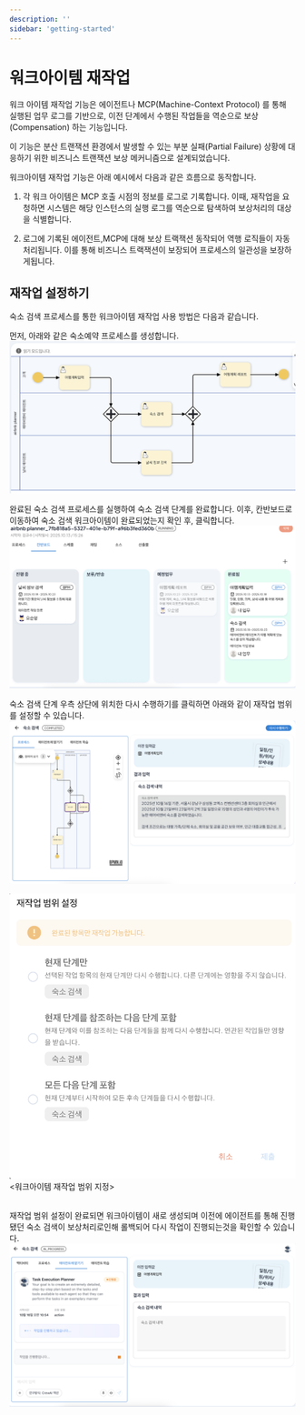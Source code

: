 ```yaml
---
description: ''
sidebar: 'getting-started'
---
```


# 워크아이템 재작업

워크 아이템 재작업 기능은 에이전트나 MCP(Machine-Context Protocol) 를 통해 실행된 업무 로그를 기반으로, 이전 단계에서 수행된 작업들을 역순으로 보상(Compensation) 하는 기능입니다.

이 기능은 분산 트랜잭션 환경에서 발생할 수 있는 부분 실패(Partial Failure) 상황에 대응하기 위한 비즈니스 트랜잭션 보상 메커니즘으로 설계되었습니다.

워크아이템 재작업 기능은 아래 예시에서 다음과 같은 흐름으로 동작합니다.

1) 각 워크 아이템은 MCP 호출 시점의 정보를 로그로 기록합니다. 이때, 재작업을 요청하면 시스템은 해당 인스턴스의 실행 로그를 역순으로 탐색하여 보상처리의 대상을 식별합니다.

2) 로그에 기록된 에이전트,MCP에 대해 보상 트랙잭션 동작되어 역행 로직들이 자동 처리됩니다. 이를 통해 비즈니스 트랙잭션이 보장되어 프로세스의 일관성을 보장하게됩니다.

## 재작업 설정하기
숙소 검색 프로세스를 통한 워크아이템 재작업 사용 방법은 다음과 같습니다.

먼저, 아래와 같은 숙소예약 프로세스를 생성합니다.
![](../../../uengine-image/process-gpt/reference/reference-1.png)<br>

완료된 숙소 검색 프로세스를 실행하여 숙소 검색 단계를 완료합니다. 이후, 칸반보드로 이동하여 숙소 검색 워크아이템이 완료되었는지 확인 후, 클릭합니다.
![](../../../uengine-image/process-gpt/rework/rework-1.png)<br>

숙소 검색 단계 우측 상단에 위치한 다시 수행하기를 클릭하면 아래와 같이 재작업 범위를 설정할 수 있습니다.<br>
![](../../../uengine-image/process-gpt/rework/rework-2.png)<br>

![](../../../uengine-image/process-gpt/rework/rework-3.png)<br>
<워크아이템 재작업 범위 지정><br><br>

재작업 범위 설정이 완료되면 워크아이템이 새로 생성되며 이전에 에이전트를 통해 진행됐던 숙소 검색이 보상처리로인해 롤백되어 다시 작업이 진행되는것을 확인할 수 있습니다.
![](../../../uengine-image/process-gpt/rework/rework-3.5.png)<br>